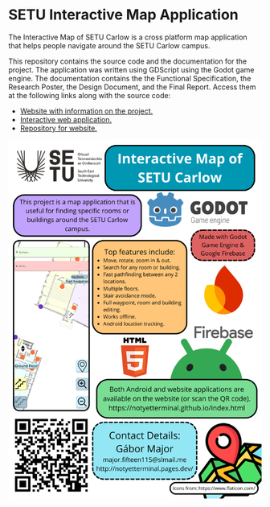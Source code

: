 # SETU Interactive Map Application
The Interactive Map of SETU Carlow is a cross platform map application that helps people navigate around the SETU Carlow campus.

This repository contains the source code and the documentation for the project. The application was written using GDScript using the Godot game engine. The documentation contains the the Functional Specification, the Research Poster, the Design Document, and the Final Report. Access them at the following links along with the source code:
 - [Website with information on the project.](https://notyetterminal.github.io/)
 - [Interactive web application.](https://notyetterminal.github.io/map_application/Interactive%20Map%20of%20SETU%20Carlow.html)
 - [Repository for website.](https://github.com/NotYetTerminal/notyetterminal.github.io)

![Project Poster](https://github.com/NotYetTerminal/Interactive-Map-SETU-Carlow/blob/main/Project%20Documents/Interactive%20Map%20of%20SETU%20Carlow.png)
